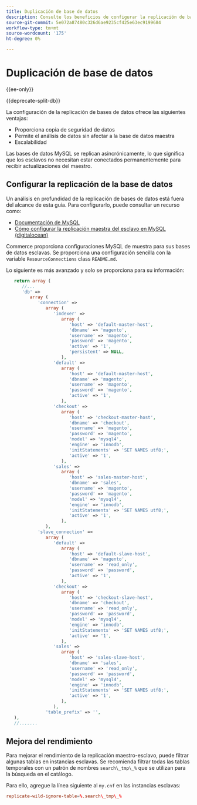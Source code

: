 ```yaml
---
title: Duplicación de base de datos
description: Consulte los beneficios de configurar la replicación de bases de datos.
source-git-commit: 5e072a87480c326d6ae9235cf425e63ec9199684
workflow-type: tm+mt
source-wordcount: '175'
ht-degree: 0%

---
```



# Duplicación de base de datos

{{ee-only}}

{{deprecate-split-db}}

La configuración de la replicación de bases de datos ofrece las siguientes ventajas:

- Proporciona copia de seguridad de datos
- Permite el análisis de datos sin afectar a la base de datos maestra
- Escalabilidad

Las bases de datos MySQL se replican asincrónicamente, lo que significa que los esclavos no necesitan estar conectados permanentemente para recibir actualizaciones del maestro.

## Configurar la replicación de la base de datos

Un análisis en profundidad de la replicación de bases de datos está fuera del alcance de esta guía. Para configurarlo, puede consultar un recurso como:

- [Documentación de MySQL](https://dev.mysql.com/doc/refman/5.6/en/replication.html)
- [Cómo configurar la replicación maestra del esclavo en MySQL (digitalocean)](https://www.digitalocean.com/community/tutorials/how-to-set-up-replication-in-mysql)

Commerce proporciona configuraciones MySQL de muestra para sus bases de datos esclavas. Se proporciona una configuración sencilla con la variable `ResourceConnections` class `README.md`.

Lo siguiente es más avanzado y solo se proporciona para su información:

```php
   return array (
      //...
      'db' =>
         array (
            'connection' =>
               array (
                  'indexer' =>
                     array (
                        'host' => 'default-master-host',
                        'dbname' => 'magento',
                        'username' => 'magento',
                        'password' => 'magento',
                        'active' => '1',
                        'persistent' => NULL,
                     ),
                  'default' =>
                     array (
                        'host' => 'default-master-host',
                        'dbname' => 'magento',
                        'username' => 'magento',
                        'password' => 'magento',
                        'active' => '1',
                     ),
                  'checkout' =>
                     array (
                        'host' => 'checkout-master-host',
                        'dbname' => 'checkout',
                        'username' => 'magento',
                        'password' => 'magento',
                        'model' => 'mysql4',
                        'engine' => 'innodb',
                        'initStatements' => 'SET NAMES utf8;',
                        'active' => '1',
                     ),
                  'sales' =>
                     array (
                        'host' => 'sales-master-host',
                        'dbname' => 'sales',
                        'username' => 'magento',
                        'password' => 'magento',
                        'model' => 'mysql4',
                        'engine' => 'innodb',
                        'initStatements' => 'SET NAMES utf8;',
                        'active' => '1',
                     ),
               ),
            'slave_connection' =>
               array (
                  'default' =>
                     array (
                        'host' => 'default-slave-host',
                        'dbname' => 'magento',
                        'username' => 'read_only',
                        'password' => 'password',
                        'active' => '1',
                     ),
                  'checkout' =>
                     array (
                        'host' => 'checkout-slave-host',
                        'dbname' => 'checkout',
                        'username' => 'read_only',
                        'password' => 'password',
                        'model' => 'mysql4',
                        'engine' => 'innodb',
                        'initStatements' => 'SET NAMES utf8;',
                        'active' => '1',
                     ),
                  'sales' =>
                     array (
                        'host' => 'sales-slave-host',
                        'dbname' => 'sales',
                        'username' => 'read_only',
                        'password' => 'password',
                        'model' => 'mysql4',
                        'engine' => 'innodb',
                        'initStatements' => 'SET NAMES utf8;',
                        'active' => '1',
                     ),
                  ),
               'table_prefix' => '',
   ),
   //.......
```

## Mejora del rendimiento

Para mejorar el rendimiento de la replicación maestro-esclavo, puede filtrar algunas tablas en instancias esclavas. Se recomienda filtrar todas las tablas temporales con un patrón de nombres `search\_tmp\_%` que se utilizan para la búsqueda en el catálogo.

Para ello, agregue la línea siguiente al `my.cnf` en las instancias esclavas:

```conf
replicate-wild-ignore-table=%.search\_tmp\_%
```
